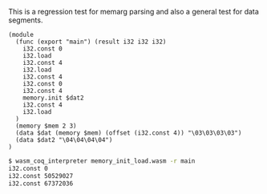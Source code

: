 This is a regression test for memarg parsing and also a general test for data segments.

```wasm
(module
  (func (export "main") (result i32 i32 i32)
    i32.const 0
    i32.load
    i32.const 4
    i32.load
    i32.const 4
    i32.const 0
    i32.const 4
    memory.init $dat2
    i32.const 4
    i32.load
  )
  (memory $mem 2 3)
  (data $dat (memory $mem) (offset (i32.const 4)) "\03\03\03\03")
  (data $dat2 "\04\04\04\04")
)

```

```sh
$ wasm_coq_interpreter memory_init_load.wasm -r main
i32.const 0
i32.const 50529027
i32.const 67372036

```
